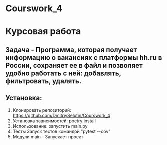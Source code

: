 # Courswork_4
# Курсовая работа 
## Задача - Программа, которая получает информацию о вакансиях с платформы hh.ru в России, сохраняет ее в файл и позволяет удобно работать с ней: добавлять, фильтровать, удалять.
## Установка:
1. Клонировать репозиторий:
https://github.com/DmitriySelutin/Courswork_4
2. Установка зависимостей: 
poetry install
3. Использование:
запустить main.py
4. Тесты
Запуск тестов командой "pytest --cov"
5. Модули
main - Запускает проект